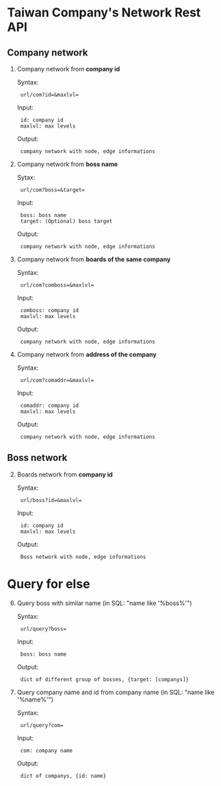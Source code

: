 # Taiwan Company's Network Rest API

## Company network

1. Company network from **company id**

    Syntax:

        url/com?id=&maxlvl=

    Input:

        id: company id
        maxlvl: max levels

    Output:

        company network with node, edge informations


3. Company network from **boss name**

    Sytax:

        url/com?boss=&target=

    Input:

        boss: boss name
        target: (Optional) boss target

    Output:

        company network with node, edge informations


4. Company network from **boards of the same company**

    Syntax:

        url/com?comboss=&maxlvl=

    Input:

        comboss: company id
        maxlvl: max levels

    Output:

        company network with node, edge informations

5. Company network from **address of the company**

    Syntax:

        url/com?comaddr=&maxlvl=

    Input:

        comaddr: company id
        maxlvl: max levels

    Output:

        company network with node, edge informations


## Boss network

2. Boards network from **company id**

    Syntax:

        url/boss?id=&maxlvl=

    Input:

        id: company id
        maxlvl: max levels

    Output:

        Boss network with node, edge informations


# Query for else

6. Query boss with similar name (in SQL: "name like '%boss%'")

    Syntax:

        url/query?boss=

    Input:

        boss: boss name

    Output:

        dict of different group of bosses, {target: [companys]}

7. Query company name and id from company name (in SQL: "name like '%name%'")

    Syntax:

        url/query?com=

    Input:

        com: company name

    Output:

        dict of companys, {id: name}

